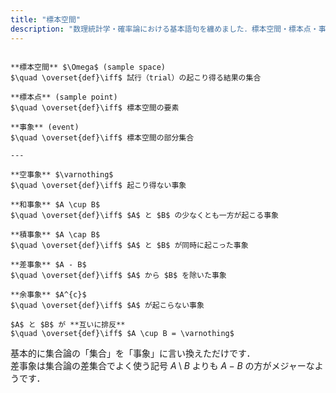 ```yaml
---
title: "標本空間"
description: "数理統計学・確率論における基本語句を纏めました．標本空間・標本点・事象や互いに排反といった語句はきちんと抑えておきましょう．基本的には集合論の「集合」を「事象」に置き換えたものです．"
---
```


~~~definition:基本語句

**標本空間** $\Omega$ (sample space)  
$\quad \overset{def}\iff$ 試行（trial）の起こり得る結果の集合

**標本点** (sample point)  
$\quad \overset{def}\iff$ 標本空間の要素

**事象** (event)  
$\quad \overset{def}\iff$ 標本空間の部分集合

---

**空事象** $\varnothing$  
$\quad \overset{def}\iff$ 起こり得ない事象

**和事象** $A \cup B$  
$\quad \overset{def}\iff$ $A$ と $B$ の少なくとも一方が起こる事象

**積事象** $A \cap B$  
$\quad \overset{def}\iff$ $A$ と $B$ が同時に起こった事象

**差事象** $A - B$  
$\quad \overset{def}\iff$ $A$ から $B$ を除いた事象

**余事象** $A^{c}$  
$\quad \overset{def}\iff$ $A$ が起こらない事象

$A$ と $B$ が **互いに排反**  
$\quad \overset{def}\iff$ $A \cup B = \varnothing$

~~~

基本的に集合論の「集合」を「事象」に言い換えただけです．  
差事象は集合論の差集合でよく使う記号 $A \setminus B$ よりも $A - B$ の方がメジャーなようです．

